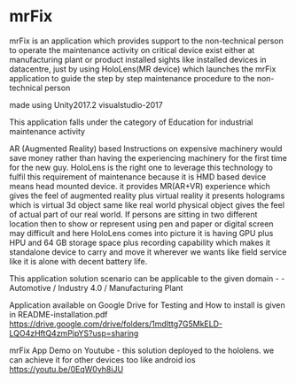
# mrFix
mrFix is an application which provides support to the non-technical person to operate the maintenance activity on critical device exist either at manufacturing plant or product installed sights like installed devices in datacentre, just by using HoloLens(MR device) which launches the mrFix application to guide the step by step maintenance procedure to the non-technical person

made using Unity2017.2 visualstudio-2017  


This application falls under the category of Education for industrial maintenance activity 


AR (Augmented Reality) based Instructions on expensive machinery would save money rather than having the experiencing machinery for the first time for the new guy. HoloLens is the right one to leverage this technology to fulfil this requirement of maintenance because it is HMD based device means head mounted device. it provides MR(AR+VR) experience which gives the feel of augmented reality plus virtual reality it presents holograms which is virtual 3d object same like real world physical object gives the feel of actual part of our real world. If persons are sitting in two different location then to show or represent using pen and paper or digital screen may difficult and here HoloLens comes into picture it is having GPU plus HPU and 64 GB storage space plus recording capability which makes it standalone device to carry and move it wherever we wants like field service like it is alone with decent battery life.


This application solution scenario can be applicable to the given domain - - Automotive / Industry 4.0 / Manufacturing Plant


Application available on Google Drive for Testing and How to install is given in README-installation.pdf
https://drive.google.com/drive/folders/1mdlttg7G5MkELD-LQO4zHftQ4zmPipYS?usp=sharing


mrFix App Demo on Youtube - this solution deployed to the hololens. we can achieve it for other devices too like android ios 
https://youtu.be/0EqW0yh8iJU
